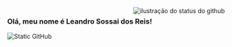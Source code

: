 <img align='right' src="https://github-readme-stats.vercel.app/api?username=LeandroReis&show_icons=true&title_color=783c00&text_color=af552e&icon_color=783c00&bg_color=f8efd4&cache_seconds=2300" alt="ilustração do status do github">

### Olá, meu nome é Leandro Sossai dos Reis!

<img src="https://img.shields.io/static/v1?label=Overview&message=LeandroSossai&color=f8efd4&style=for-the-badge&logo=GitHub" alt="Static GitHub">

